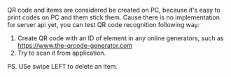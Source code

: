QR code and items are considered be created on PC, because it's easy to print codes on PC and them stick them.
Cause there is no implementation for server api yet, you can test QR code recognition following way:
1. Create QR code with an ID of element in any online generators, such as https://www.the-qrcode-generator.com
2. Try to scan it from application.

PS. USe swipe LEFT to delete an item.